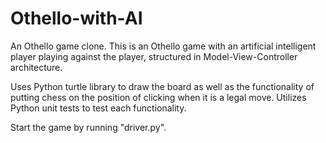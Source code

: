 # Othello-with-AI

An Othello game clone. 
This is an Othello game with an artificial intelligent player playing against the player, structured in Model-View-Controller architecture.

Uses Python turtle library to draw the board as well as the functionality of putting chess on the position of clicking when it is a legal move.
Utilizes Python unit tests to test each functionality.

Start the game by running "driver.py".

